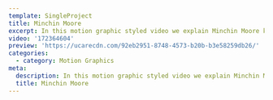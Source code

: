 ```yaml
---
template: SingleProject
title: Minchin Moore
excerpt: In this motion graphic styled video we explain Minchin Moore key message.
video: '172364604'
preview: 'https://ucarecdn.com/92eb2951-8748-4573-b20b-b3e58259db26/'
categories:
  - category: Motion Graphics
meta:
  description: In this motion graphic styled video we explain Minchin Moore key message.
  title: Minchin Moore
---
```

